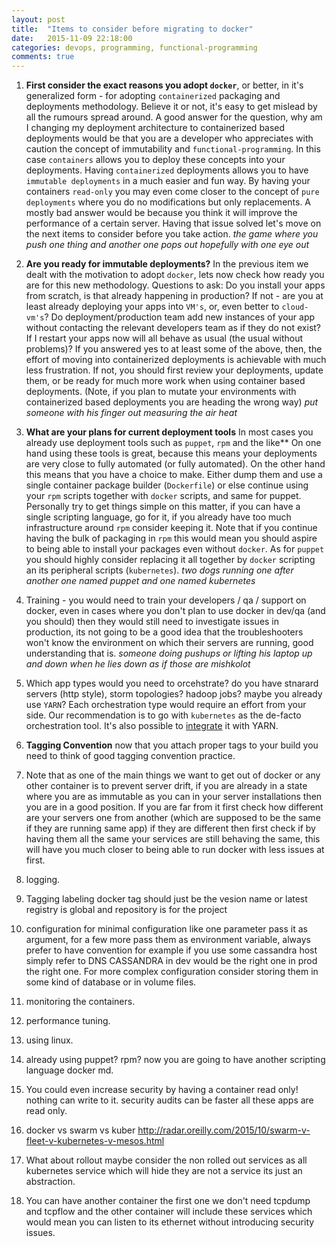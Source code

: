 ```yaml
---
layout: post
title:  "Items to consider before migrating to docker"
date:   2015-11-09 22:18:00
categories: devops, programming, functional-programming
comments: true
---
```

1. **First consider the exact reasons you adopt `docker`**, or better, in it's generalized form - for adopting `containerized` packaging and deployments methodology.  Believe it or not, it's easy to get mislead by all the rumours spread around.  A good answer for the question, why am I changing my deployment architecture to containerized based deployments would be that you are a developer who appreciates with caution the concept of immutability and `functional-programming`.  In this case `containers` allows you to deploy these concepts into your deployments.  Having `containerized` deployments allows you to have `immutable deployments` in a much easier and fun way.  By having your containers `read-only` you may even come closer to the concept of `pure deployments` where you do no modifications but only replacements.  A mostly bad answer would be because you think it will improve the performance of a certain server.  Having that issue solved let's move on the next items to consider before you take action.  *the game where you push one thing and another one pops out hopefully with one eye out*

2. **Are you ready for immutable deployments?** In the previous item we dealt with the motivation to adopt `docker`, lets now check how ready you are for this new methodology.  Questions to ask: Do you install your apps from scratch, is that already happening in production? If not - are you at least already deploying your apps into `VM's`, or, even better to `cloud-vm's`?  Do deployment/production team add new instances of your app without contacting the relevant developers team as if they do not exist? If I restart your apps now will all behave as usual (the usual without problems)?  If you answered yes to at least some of the above, then, the effort of moving into containerized deployments is achievable with much less frustration.  If not, you should first review your deployments, update them, or be ready for much more work when using container based deployments.  (Note, if you plan to mutate your environments with containerized based deployments you are heading the wrong way) *put someone with his finger out measuring the air heat*

3. **What are your plans for current deployment tools** In most cases you already use deployment tools such as `puppet`, `rpm` and the like** On one hand using these tools is great, because this means your deployments are very close to fully automated (or fully automated).  On the other hand this means that you have a choice to make.  Either dump them and use a single container package builder (`Dockerfile`) or else continue using your `rpm` scripts together with `docker` scripts, and same for puppet.  Personally try to get things simple on this matter, if you can have a single scripting language, go for it, if you already have too much infrastructure around `rpm` consider keeping it.  Note that if you continue having the bulk of packaging in `rpm` this would mean you should aspire to being able to install your packages even without `docker`.  As for `puppet` you should highly consider replacing it all together by `docker` scripting an its peripheral scripts (`kubernetes`).  *two dogs running one after another one named puppet and one named kubernetes*

3. Training - you would need to train your developers / qa / support on docker, even in cases where you don't plan to use docker in dev/qa (and you should) then they would still need to investigate issues in production, its not going to be a good idea that the troubleshooters won't know the environment on which their servers are running, good understanding that is.  *someone doing pushups or lifting his laptop up and down when he lies down as if those are mishkolot*

4. Which app types would you need to orcehstrate? do you have stnarard servers (http style), storm topologies? hadoop jobs? maybe you already use `YARN`? Each orchestration type would require an effort from your side.  Our recommendation is to go with `kubernetes` as the de-facto orchestration tool.  It's also possible to [integrate](http://hortonworks.com/blog/docker-kubernetes-apache-hadoop-yarn/) it with YARN.



3. **Tagging Convention** now that you attach proper tags to your build you need to think of good tagging convention practice.
4. Note that as one of the main things we want to get out of docker or any other container is to prevent server drift, if you are already in a state where you are as immutable as you can in your server installations then you are in a good position.  If you are far from it first check how different are your servers one from another (which are supposed to be the same if they are running same app) if they are different then first check if by having them all the same your services are still behaving the same, this will have you much closer to being able to run docker with less issues at first.
2. logging.
3. Tagging labeling docker tag should just be the vesion name or latest registry is global and repository is for the project
3. configuration for minimal configuration like one parameter pass it as argument, for a few more pass them as environment variable, always prefer to have convention for example if you use some cassandra host simply refer to DNS CASSANDRA in dev would be the right one in prod the right one.  For more complex configuration consider storing them in some kind of database or in volume files.
4. monitoring the containers.
5. performance tuning.
6. using linux.
7. already using puppet? rpm? now you are going to have another scripting language docker md.
8. You could even increase security by having a container read only! nothing can write to it.  security audits can be faster all these apps are read only.
9. docker vs swarm vs kuber http://radar.oreilly.com/2015/10/swarm-v-fleet-v-kubernetes-v-mesos.html
10. What about rollout maybe consider the non rolled out services as all kubernetes service which will hide they are not a service its just an abstraction.
11. You can have another container the first one we don't need tcpdump and tcpflow and the other container will include these services which would mean you can listen to its ethernet without introducing security issues.
